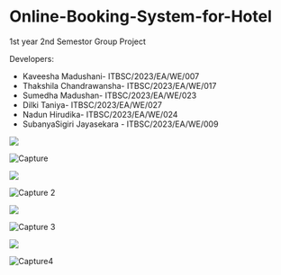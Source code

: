 # Online-Booking-System-for-Hotel
1st year 2nd Semestor Group Project

Developers:
- Kaveesha Madushani- ITBSC/2023/EA/WE/007
- Thakshila Chandrawansha- ITBSC/2023/EA/WE/017
- Sumedha Madushan- ITBSC/2023/EA/WE/023
- Dilki Taniya- ITBSC/2023/EA/WE/027
- Nadun Hirudika- ITBSC/2023/EA/WE/024
- SubanyaSigiri Jayasekara - ITBSC/2023/EA/WE/009

 <!--horizontal divider(gradiant)-->
<img src="https://user-images.githubusercontent.com/73097560/115834477-dbab4500-a447-11eb-908a-139a6edaec5c.gif">

![Capture](https://github.com/user-attachments/assets/bfd0229a-bc01-44c6-b353-a4840b919b53)

<!--horizontal divider(gradiant)-->
<img src="https://user-images.githubusercontent.com/73097560/115834477-dbab4500-a447-11eb-908a-139a6edaec5c.gif">

![Capture 2](https://github.com/user-attachments/assets/bbcdc5f4-6c49-4ed7-b37f-50de1fed3f93)

<!--horizontal divider(gradiant)-->
<img src="https://user-images.githubusercontent.com/73097560/115834477-dbab4500-a447-11eb-908a-139a6edaec5c.gif">

![Capture 3](https://github.com/user-attachments/assets/6caf6b9d-b7e4-4bd0-8d31-52aa4c647e22)

<!--horizontal divider(gradiant)-->
<img src="https://user-images.githubusercontent.com/73097560/115834477-dbab4500-a447-11eb-908a-139a6edaec5c.gif">

![Capture4](https://github.com/user-attachments/assets/7330d993-83bc-422e-9638-a4ea7f2f7e8c)
